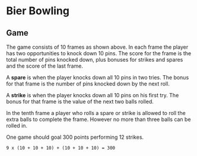 # Bier Bowling

## Game

The game consists of 10 frames as shown above.  In each frame the player has two opportunities to knock down 10 pins. The score for the frame is the total number of pins knocked down, plus bonuses for strikes and spares and the score of the last frame.

A **spare** is when the player knocks down all 10 pins in two tries. The bonus for that frame is the number of pins knocked down by the next roll.

A **strike** is when the player knocks down all 10 pins on his first try. The bonus for that frame is the value of the next two balls rolled.

In the tenth frame a player who rolls a spare or strike is allowed to roll the extra balls to complete the frame. However no more than three balls can be rolled in.

One game should goal 300 points performing 12 strikes.

    9 x (10 + 10 + 10) + (10 + 10 + 10) = 300